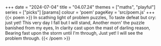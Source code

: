 +++
date = "2024-07-04"
title = "04.07.24"
themes = ["maths", "playful"]
series = ["picks"]
[params]
  colour = 'poem'
  pageKey = 'src/poem.js'
+++
{{< poem >}}
In scathing light of problem puzzles,
To taste defeat but cry: just yet!
This very day I fall but I will stand,
Another morn' the puzzle banished from my eyes,
In clarity cast upon the mast of darling reason,
Bearing fast upon the storm until I'm through,
Just yet! I will see the problem through.
{{< /poem >}}